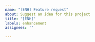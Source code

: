 ```yaml
---
name: "[ENH] Feature request"
about: Suggest an idea for this project
title: "[ENH]"
labels: enhancement
assignees: ''

---
```



